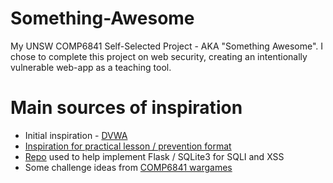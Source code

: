 # Something-Awesome
My UNSW COMP6841 Self-Selected Project - AKA "Something Awesome". I chose to complete this project on web security, creating an intentionally vulnerable web-app as a teaching tool.

# Main sources of inspiration
- Initial inspiration - [DVWA](https://github.com/digininja/DVWA)
- [Inspiration for practical lesson / prevention format](https://www.hacksplaining.com/exercises/sql-injection)
- [Repo](https://github.com/realsidg/sqlInjection) used to help implement Flask / SQLite3 for SQLI and XSS
- Some challenge ideas from [COMP6841 wargames](https://comp6841.quoccabank.com/challenges)
